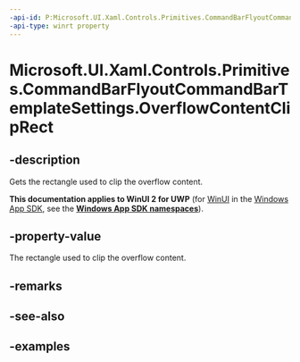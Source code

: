 ```yaml
---
-api-id: P:Microsoft.UI.Xaml.Controls.Primitives.CommandBarFlyoutCommandBarTemplateSettings.OverflowContentClipRect
-api-type: winrt property
---
```

<!-- Property syntax.
public Rect OverflowContentClipRect { get; }
-->

# Microsoft.UI.Xaml.Controls.Primitives.CommandBarFlyoutCommandBarTemplateSettings.OverflowContentClipRect


## -description

Gets the rectangle used to clip the overflow content.


**This documentation applies to WinUI 2 for UWP** (for [WinUI](/windows/apps/winui/winui3/) in the [Windows App SDK](/windows/apps/windows-app-sdk/), see the **[Windows App SDK namespaces](/windows/windows-app-sdk/api/winrt/)**).

## -property-value

The rectangle used to clip the overflow content.


## -remarks


## -see-also


## -examples


